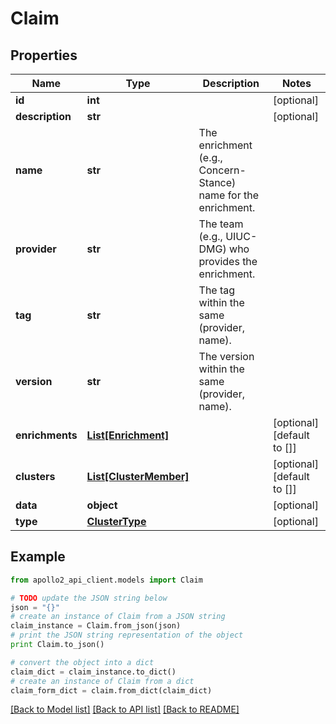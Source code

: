 # Claim


## Properties
Name | Type | Description | Notes
------------ | ------------- | ------------- | -------------
**id** | **int** |  | [optional] 
**description** | **str** |  | [optional] 
**name** | **str** | The enrichment (e.g., Concern-Stance) name for the enrichment. | 
**provider** | **str** | The team (e.g., UIUC-DMG) who provides the enrichment. | 
**tag** | **str** | The tag within the same (provider, name). | 
**version** | **str** | The version within the same (provider, name). | 
**enrichments** | [**List[Enrichment]**](Enrichment.md) |  | [optional] [default to []]
**clusters** | [**List[ClusterMember]**](ClusterMember.md) |  | [optional] [default to []]
**data** | **object** |  | [optional] 
**type** | [**ClusterType**](ClusterType.md) |  | [optional] 

## Example

```python
from apollo2_api_client.models import Claim

# TODO update the JSON string below
json = "{}"
# create an instance of Claim from a JSON string
claim_instance = Claim.from_json(json)
# print the JSON string representation of the object
print Claim.to_json()

# convert the object into a dict
claim_dict = claim_instance.to_dict()
# create an instance of Claim from a dict
claim_form_dict = claim.from_dict(claim_dict)
```
[[Back to Model list]](../README.md#documentation-for-models) [[Back to API list]](../README.md#documentation-for-api-endpoints) [[Back to README]](../README.md)


